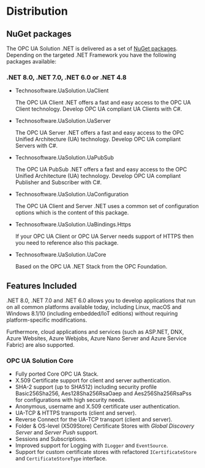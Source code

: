 # Distribution

## NuGet packages

The OPC UA Solution .NET is delivered as a set of [NuGet packages](/nuget/packages). Depending on the targeted .NET Framework you have the following packages available:

### .NET 8.0, .NET 7.0, .NET 6.0 or .NET 4.8

- Technosoftware.UaSolution.UaClient

  The OPC UA Client .NET offers a fast and easy access to the OPC UA Client technology. Develop OPC UA compliant UA Clients with C#.

- Technosoftware.UaSolution.UaServer

  The OPC UA Server .NET offers a fast and easy access to the OPC Unified Architecture (UA) technology. Develop OPC UA&nbsp;compliant Servers with C#.

- Technosoftware.UaSolution.UaPubSub

  The OPC UA PubSub .NET offers a fast and easy access to the OPC Unified Architecture (UA) technology. Develop OPC UA compliant Publisher and Subscriber with C#.

- Technosoftware.UaSolution.UaConfiguration

  The OPC UA Client and Server .NET uses a common set of configuration options which is the content of this package.

- Technosoftware.UaSolution.UaBindings.Https

  If your OPC UA Client or OPC UA Server needs support of HTTPS then you need to reference also this package.

- Technosoftware.UaSolution.UaCore

  Based on the OPC UA .NET Stack from the OPC Foundation.

## Features Included
  
.NET 8.0, .NET 7.0 and .NET 6.0 allows you to develop applications that run on all common platforms available today, including Linux, macOS and Windows 8.1/10
(including embedded/IoT editions) without requiring platform-specific modifications.

Furthermore, cloud applications and services (such as ASP.NET, DNX, Azure Websites, Azure Webjobs, Azure Nano Server and Azure Service Fabric) are also supported.

### OPC UA Solution Core

- Fully ported Core OPC UA Stack.
- X.509 Certificate support for client and server authentication.
- SHA-2 support (up to SHA512) including security profile Basic256Sha256, Aes128Sha256RsaOaep and  Aes256Sha256RsaPss for configurations with high security needs.
- Anonymous, username and X.509 certificate user authentication.
- UA-TCP & HTTPS transports (client and server).
- Reverse Connect for the UA-TCP transport (client and server).
- Folder & OS-level (X509Store) Certificate Stores with *Global Discovery Server* and *Server Push* support.
- Sessions and Subscriptions.
- Improved support for Logging with `ILogger` and `EventSource`. 
- Support for custom certificate stores with refactored `ICertificateStore` and `CertificateStoreType` interface.

